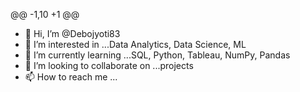 @@ -1,10 +1 @@
- 👋 Hi, I’m @Debojyoti83
- 👀 I’m interested in ...Data Analytics, Data Science, ML
- 🌱 I’m currently learning ...SQL, Python, Tableau, NumPy, Pandas
- 💞️ I’m looking to collaborate on ...projects
- 📫 How to reach me ...

<!---
Debojyoti83/Debojyoti83 is a ✨ special ✨ repository because its `README.md` (this file) appears on your GitHub profile.
You can click the Preview link to take a look at your changes.
--->
